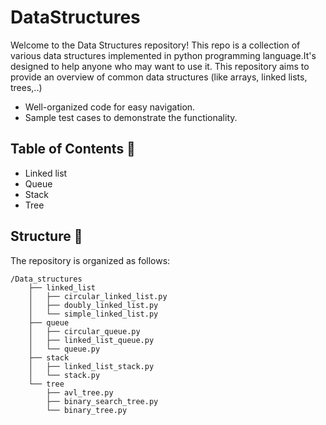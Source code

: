 # DataStructures
Welcome to the Data Structures repository! This repo is a collection of various data structures implemented in python programming language.It's designed to help anyone who may want to use it.
This repository aims to provide an overview of common data structures (like arrays, linked lists, trees,..) 
- Well-organized code for easy navigation.
- Sample test cases to demonstrate the functionality.

## Table of Contents 📑
- Linked list
- Queue
- Stack
- Tree

## Structure 📁
The repository is organized as follows:
```
/Data_structures
    ├── linked_list
    │   ├── circular_linked_list.py
    │   ├── doubly_linked_list.py
    │   └── simple_linked_list.py
    ├── queue
    │   ├── circular_queue.py
    │   ├── linked_list_queue.py
    │   └── queue.py
    ├── stack
    │   ├── linked_list_stack.py
    │   └── stack.py
    └── tree
        ├── avl_tree.py
        ├── binary_search_tree.py
        └── binary_tree.py
```
